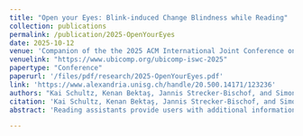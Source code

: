 ```yaml
---
title: "Open your Eyes: Blink-induced Change Blindness while Reading"
collection: publications
permalink: /publication/2025-OpenYourEyes
date: 2025-10-12
venue: 'Companion of the the 2025 ACM International Joint Conference on Pervasive and Ubiquitous Computing (UbiComp Companion ’25)'
venuelink: "https://www.ubicomp.org/ubicomp-iswc-2025"
papertype: "Conference"
paperurl: '/files/pdf/research/2025-OpenYourEyes.pdf'
link: 'https://www.alexandria.unisg.ch/handle/20.500.14171/123236' 
authors: "Kai Schultz, Kenan Bektaş, Jannis Strecker-Bischof, and Simon Mayer"
citation: 'Kai Schultz, Kenan Bektaş, Jannis Strecker-Bischof, and Simon Mayer. 2025. Open your Eyes: Blink-induced Change Blindness while Reading. In Companion of the the 2025 ACM International Joint Conference on Pervasive and Ubiquitous Computing (UbiComp Companion ’25), October 12–16, 2025, Espoo, Finland. ACM, New York, NY, USA, 5 pages. https://doi.org/10.1145/3714394.3754398'
abstract: 'Reading assistants provide users with additional information through pop-ups or other interactive events which might interrupt the fow of reading. We propose that unnoticeable changes can be made in a given text during blinks while the vision is obscured for a short period of time. Reading assistants could make use of such change blindness to adapt text in real time and without infringing on the reading experience. We developed a system to study blink-induced change blindness. In two preliminary experiments, we asked five participants to read six short texts each. Once per text and during a blink, our system changed a predetermined part of each text. In each trial, the intensity and distance of the change were systematically varied. Our results show that text changes — although obvious to bystanders — were difcult to detect for participants. Concretely, while changes that afected the appearance of large text parts were detected in 80% of the occurrences, no line-contained changes were detected.'

---
```


